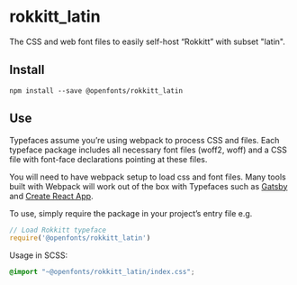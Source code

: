 
# rokkitt_latin

The CSS and web font files to easily self-host “Rokkitt” with subset "latin".

## Install

`npm install --save @openfonts/rokkitt_latin`

## Use

Typefaces assume you’re using webpack to process CSS and files. Each typeface
package includes all necessary font files (woff2, woff) and a CSS file with
font-face declarations pointing at these files.

You will need to have webpack setup to load css and font files. Many tools built
with Webpack will work out of the box with Typefaces such as [Gatsby](https://github.com/gatsbyjs/gatsby)
and [Create React App](https://github.com/facebookincubator/create-react-app).

To use, simply require the package in your project’s entry file e.g.

```javascript
// Load Rokkitt typeface
require('@openfonts/rokkitt_latin')
```

Usage in SCSS:
```scss
@import "~@openfonts/rokkitt_latin/index.css";
```
